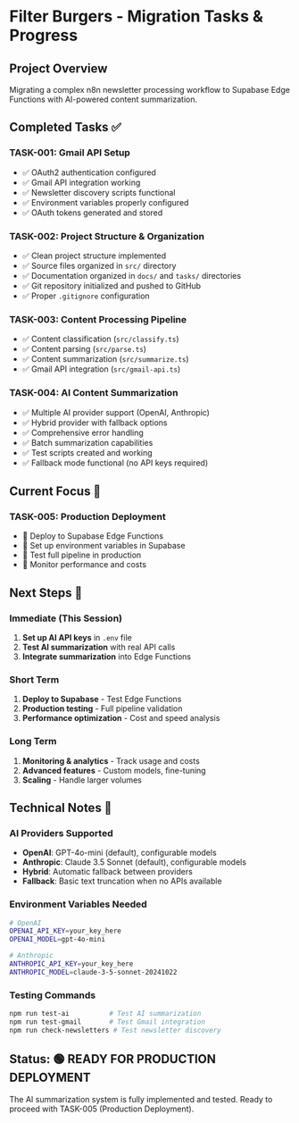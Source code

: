 # Filter Burgers - Migration Tasks & Progress

## Project Overview
Migrating a complex n8n newsletter processing workflow to Supabase Edge Functions with AI-powered content summarization.

## Completed Tasks ✅

### TASK-001: Gmail API Setup
- ✅ OAuth2 authentication configured
- ✅ Gmail API integration working
- ✅ Newsletter discovery scripts functional
- ✅ Environment variables properly configured
- ✅ OAuth tokens generated and stored

### TASK-002: Project Structure & Organization
- ✅ Clean project structure implemented
- ✅ Source files organized in `src/` directory
- ✅ Documentation organized in `docs/` and `tasks/` directories
- ✅ Git repository initialized and pushed to GitHub
- ✅ Proper `.gitignore` configuration

### TASK-003: Content Processing Pipeline
- ✅ Content classification (`src/classify.ts`)
- ✅ Content parsing (`src/parse.ts`)
- ✅ Content summarization (`src/summarize.ts`)
- ✅ Gmail API integration (`src/gmail-api.ts`)

### TASK-004: AI Content Summarization
- ✅ Multiple AI provider support (OpenAI, Anthropic)
- ✅ Hybrid provider with fallback options
- ✅ Comprehensive error handling
- ✅ Batch summarization capabilities
- ✅ Test scripts created and working
- ✅ Fallback mode functional (no API keys required)

## Current Focus 🎯

### TASK-005: Production Deployment
- 🔄 Deploy to Supabase Edge Functions
- 🔄 Set up environment variables in Supabase
- 🔄 Test full pipeline in production
- 🔄 Monitor performance and costs

## Next Steps 🚀

### Immediate (This Session)
1. **Set up AI API keys** in `.env` file
2. **Test AI summarization** with real API calls
3. **Integrate summarization** into Edge Functions

### Short Term
1. **Deploy to Supabase** - Test Edge Functions
2. **Production testing** - Full pipeline validation
3. **Performance optimization** - Cost and speed analysis

### Long Term
1. **Monitoring & analytics** - Track usage and costs
2. **Advanced features** - Custom models, fine-tuning
3. **Scaling** - Handle larger volumes

## Technical Notes 📝

### AI Providers Supported
- **OpenAI**: GPT-4o-mini (default), configurable models
- **Anthropic**: Claude 3.5 Sonnet (default), configurable models
- **Hybrid**: Automatic fallback between providers
- **Fallback**: Basic text truncation when no APIs available

### Environment Variables Needed
```bash
# OpenAI
OPENAI_API_KEY=your_key_here
OPENAI_MODEL=gpt-4o-mini

# Anthropic
ANTHROPIC_API_KEY=your_key_here
ANTHROPIC_MODEL=claude-3-5-sonnet-20241022
```

### Testing Commands
```bash
npm run test-ai          # Test AI summarization
npm run test-gmail       # Test Gmail integration
npm run check-newsletters # Test newsletter discovery
```

## Status: 🟢 READY FOR PRODUCTION DEPLOYMENT
The AI summarization system is fully implemented and tested. Ready to proceed with TASK-005 (Production Deployment).